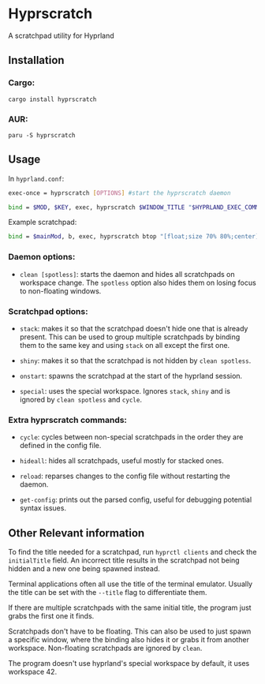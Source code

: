 # Hyprscratch

A scratchpad utility for Hyprland

## Installation
### Cargo:

```
cargo install hyprscratch
```
### AUR:
```
paru -S hyprscratch
```

## Usage
In `hyprland.conf`:

```bash
exec-once = hyprscratch [OPTIONS] #start the hyprscratch daemon

bind = $MOD, $KEY, exec, hyprscratch $WINDOW_TITLE "$HYPRLAND_EXEC_COMMAND" [OPTIONS] #configure scratchpads
```

Example scratchpad:

```bash
bind = $mainMod, b, exec, hyprscratch btop "[float;size 70% 80%;center] alacritty --title btop -e btop" onstart
```

### Daemon options:

* `clean [spotless]`: starts the daemon and hides all scratchpads on workspace change. The `spotless` option also hides them on losing focus to non-floating windows.

### Scratchpad options:

* `stack`: makes it so that the scratchpad doesn't hide one that is already present. This can be used to group multiple scratchpads by binding them to the same key and using `stack` on all except the first one. 

* `shiny`: makes it so that the scratchpad is not hidden by `clean spotless`.

* `onstart`: spawns the scratchpad at the start of the hyprland session.

* `special`: uses the special workspace. Ignores `stack`, `shiny` and is ignored by `clean spotless` and `cycle`.

### Extra hyprscratch commands:

* `cycle`: cycles between non-special scratchpads in the order they are defined in the config file.

* `hideall`: hides all scratchpads, useful mostly for stacked ones.

* `reload`: reparses changes to the config file without restarting the daemon.

* `get-config`: prints out the parsed config, useful for debugging potential syntax issues.

## Other Relevant information
To find the title needed for a scratchpad, run `hyprctl clients` and check the `initialTitle` field. An incorrect title results in the scratchpad not being hidden and a new one being spawned instead.

Terminal applications often all use the title of the terminal emulator. Usually the title can be set with the `--title` flag to differentiate them.

If there are multiple scratchpads with the same initial title, the program just grabs the first one it finds.

Scratchpads don't have to be floating. This can also be used to just spawn a specific window, where the binding also hides it or grabs it from another workspace. Non-floating scratchpads are ignored by `clean`.

The program doesn't use hyprland's special workspace by default, it uses workspace 42.
